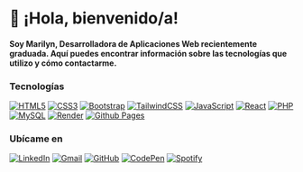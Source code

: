 # 👋 ¡Hola, bienvenido/a!

 #### Soy Marilyn, Desarrolladora de Aplicaciones Web recientemente graduada. Aquí puedes encontrar información sobre las tecnologías que utilizo y cómo contactarme.

### Tecnologías

[![HTML5](https://img.shields.io/badge/html5-%23E34F26.svg?style=for-the-badge&logo=html5&logoColor=white)](https://img.shields.io/badge/html5-%23E34F26.svg?style=for-the-badge&logo=html5&logoColor=white)
[![CSS3](https://img.shields.io/badge/css3-%231572B6.svg?style=for-the-badge&logo=css3&logoColor=white)](https://img.shields.io/badge/css3-%231572B6.svg?style=for-the-badge&logo=css3&logoColor=white)
[![Bootstrap](https://img.shields.io/badge/bootstrap-%238511FA.svg?style=for-the-badge&logo=bootstrap&logoColor=white)](https://img.shields.io/badge/bootstrap-%238511FA.svg?style=for-the-badge&logo=bootstrap&logoColor=white)
[![TailwindCSS](https://img.shields.io/badge/tailwindcss-%2338B2AC.svg?style=for-the-badge&logo=tailwind-css&logoColor=white)](https://img.shields.io/badge/tailwindcss-%2338B2AC.svg?style=for-the-badge&logo=tailwind-css&logoColor=white)
[![JavaScript](https://img.shields.io/badge/javascript-%23232323.svg?style=for-the-badge&logo=javascript&logoColor=%23F7DF1E)](https://img.shields.io/badge/javascript-%23232323.svg?style=for-the-badge&logo=javascript&logoColor=%23F7DF1E)
[![React](https://img.shields.io/badge/react-%23232323.svg?style=for-the-badge&logo=react&logoColor=%2361DAFB)](https://img.shields.io/badge/react-%23232323.svg?style=for-the-badge&logo=react&logoColor=%2361DAFB)
[![PHP](https://img.shields.io/badge/php-%23777BB4.svg?style=for-the-badge&logo=php&logoColor=white)](https://img.shields.io/badge/php-%23777BB4.svg?style=for-the-badge&logo=php&logoColor=white)
[![MySQL](https://img.shields.io/badge/mysql-4479A1.svg?style=for-the-badge&logo=mysql&logoColor=white)](https://img.shields.io/badge/mysql-4479A1.svg?style=for-the-badge&logo=mysql&logoColor=white)
[![Render](https://img.shields.io/badge/Render-%46E3B7.svg?style=for-the-badge&logo=render&logoColor=white)](https://img.shields.io/badge/Render-%46E3B7.svg?style=for-the-badge&logo=render&logoColor=white)
[![Github Pages](https://img.shields.io/badge/github%20pages-121013?style=for-the-badge&logo=github&logoColor=white)](https://img.shields.io/badge/github%20pages-121013?style=for-the-badge&logo=github&logoColor=white)

### Ubícame en
[![LinkedIn](https://img.shields.io/badge/linkedin-%230077B5.svg?style=for-the-badge&logo=linkedin&logoColor=white)](https://www.linkedin.com/in/marilynsaravia)
[![Gmail](https://img.shields.io/badge/Gmail-D14836?style=for-the-badge&logo=gmail&logoColor=white)](mailto:goitiasaraviamarilyn@gmail.com)
[![GitHub](https://img.shields.io/badge/github-%23121011.svg?style=for-the-badge&logo=github&logoColor=white)](https://github.com/marilynsaravia)
[![CodePen](https://img.shields.io/badge/Codepen-FF69B4?style=for-the-badge&logo=codepen&logoColor=white)](https://codepen.io/marilynsaravia)
[![Spotify](https://img.shields.io/badge/Spotify-1ED760?style=for-the-badge&logo=spotify&logoColor=white)](https://spotify.com/user/marilynsaravia)
